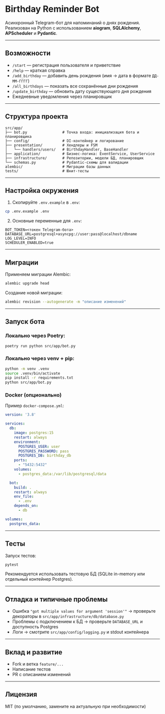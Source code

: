 # Birthday Reminder Bot

Асинхронный Telegram-бот для напоминаний о днях рождения.
Реализован на Python с использованием **aiogram**, **SQLAlchemy**, **APScheduler** и **Pydantic**.

---

## Возможности
- `/start` — регистрация пользователя и приветствие
- `/help` — краткая справка
- `/add_birthday` — добавить день рождения (имя → дата в формате `ДД-ММ-ГГГГ`)
- `/all_birthdays` — показать все сохранённые дни рождения
- `/update_birthday` — обновить дату существующего дня рождения
- Ежедневные уведомления через планировщик

---

## Структура проекта

```
src/app/
├── bot.py                # Точка входа: инициализация бота и планировщика
├── config/               # DI-контейнер и логирование
├── presentation/         # Хендлеры и FSM
│   └── handlers/users/   # BirthdayHandler, BaseHandler
├── application/          # Бизнес-логика: EventService, UserService
├── infrastructure/       # Репозитории, модели БД, планировщик
└── schemas.py            # Pydantic-схемы для валидации
alembic/                  # Миграции базы данных
tests/                    # Юнит-тесты
```

---

## Настройка окружения

1. Скопируйте `.env.example` в `.env`:
```bash
cp .env.example .env
```

2. Основные переменные для `.env`:
```env
BOT_TOKEN=<токен Telegram-бота>
DATABASE_URL=postgresql+asyncpg://user:pass@localhost/dbname
LOG_LEVEL=INFO
SCHEDULER_ENABLED=true
```

---

## Миграции

Применяем миграции Alembic:
```bash
alembic upgrade head
```

Создание новой миграции:
```bash
alembic revision --autogenerate -m "описание изменений"
```

---

## Запуск бота

### Локально через Poetry:
```bash
poetry run python src/app/bot.py
```

### Локально через venv + pip:
```bash
python -m venv .venv
source .venv/bin/activate
pip install -r requirements.txt
python src/app/bot.py
```

### Docker (опционально)

Пример `docker-compose.yml`:

```yaml
version: '3.8'

services:
  db:
    image: postgres:15
    restart: always
    environment:
      POSTGRES_USER: user
      POSTGRES_PASSWORD: pass
      POSTGRES_DB: birthday_db
    ports:
      - "5432:5432"
    volumes:
      - postgres_data:/var/lib/postgresql/data

  bot:
    build: .
    restart: always
    env_file:
      - .env
    depends_on:
      - db

volumes:
  postgres_data:
```

---

## Тесты

Запуск тестов:
```bash
pytest
```
Рекомендуется использовать тестовую БД (SQLite in-memory или отдельный контейнер Postgres).

---

## Отладка и типичные проблемы

- Ошибка `"got multiple values for argument 'session'"` → проверьте декораторы в `src/app/infrastructure/db/database.py`
- Проблемы с подключением к БД → проверьте `DATABASE_URL` и доступность Postgres
- Логи → смотрите `src/app/config/logging.py` и stdout контейнера

---

## Вклад и развитие

- Fork и ветка `feature/...`
- Написание тестов
- PR с описанием изменений

---

## Лицензия

MIT (по умолчанию, замените на актуальную при необходимости)
